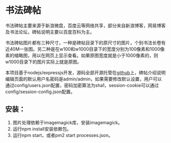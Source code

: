 # 书法碑帖

书法碑帖主要来源于新浪微盘，百度云等网络共享，部分来自新浪博客，网易博客及书法论坛，碑帖说明主要以百度百科为主。

书法碑帖图片都有三种尺寸，一种是碑帖目录下的原尺寸的图片，个别书法长卷有近40M一张图。另二种是在w100和w1000目录下的宽度分别为100像素和1000像素的缩略图，用以在网页上显示查看。如果原图宽度就是小于1000像素的，则w1000目录下的图片实际上就是原图。

本项目基于nodejs/expressjs开发，源码全部开源托管在[github](https://github.com/yuweijun/shufabeitie)上，碑帖介绍说明编辑页面的默认用户名密码是admin/admin，如果需要修改默认设置，用户可以通过config/users.json配置，密码加密算法为sha1，session-cookie可以通过config/session-config.json配置。

安装：
---

1. 图片处理依赖于imagemagick库，安装imagemagick。
2. 运行npm install安装依赖包。
3. 运行npm start，或者pm2 start processes.json。
